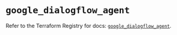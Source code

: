 # `google_dialogflow_agent`

Refer to the Terraform Registry for docs: [`google_dialogflow_agent`](https://registry.terraform.io/providers/hashicorp/google/5.30.0/docs/resources/dialogflow_agent).
